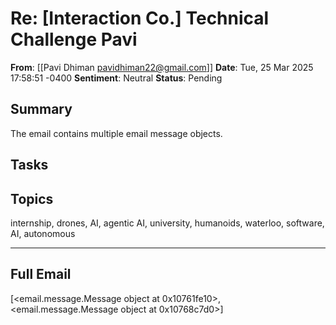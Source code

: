 # Re: [Interaction Co.] Technical Challenge Pavi
**From**: [[Pavi Dhiman <pavidhiman22@gmail.com>]]
**Date**: Tue, 25 Mar 2025 17:58:51 -0400
**Sentiment**: Neutral
**Status**: Pending

## Summary
The email contains multiple email message objects.

## Tasks

## Topics
internship, drones, AI, agentic AI, university, humanoids, waterloo, software, AI, autonomous

---

## Full Email
[<email.message.Message object at 0x10761fe10>, <email.message.Message object at 0x10768c7d0>]